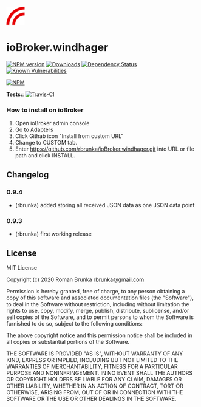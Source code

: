 ![Logo](admin/windhager.png)
# ioBroker.windhager

[![NPM version](http://img.shields.io/npm/v/iobroker.windhager.svg)](https://www.npmjs.com/package/iobroker.windhager)
[![Downloads](https://img.shields.io/npm/dm/iobroker.windhager.svg)](https://www.npmjs.com/package/iobroker.windhager)
[![Dependency Status](https://img.shields.io/david/rbrunka/iobroker.windhager.svg)](https://david-dm.org/rbrunka/iobroker.template)
[![Known Vulnerabilities](https://snyk.io/test/github/rbrunka/ioBroker.windhager/badge.svg)](https://snyk.io/test/github/rbrunka/ioBroker.windhager)

[![NPM](https://nodei.co/npm/iobroker.windhager.png?downloads=true)](https://nodei.co/npm/iobroker.windhager/)

**Tests:**: [![Travis-CI](http://img.shields.io/travis/rbrunka/ioBroker.windhager/master.svg)](https://travis-ci.org/rbrunka/ioBroker.windhager)

### How to install on ioBroker
1. Open ioBroker admin console
2. Go to Adapters
3. Click Githab icon "Install from custom URL"
4. Change to CUSTOM tab.
5. Enter https://github.com/rbrunka/ioBroker.windhager.git into URL or file path and click INSTALL.


## Changelog

### 0.9.4
* (rbrunka) added storing all received JSON data as one JSON data point

### 0.9.3
* (rbrunka) first working release

## License
MIT License

Copyright (c) 2020 Roman Brunka <rbrunka@gmail.com>

Permission is hereby granted, free of charge, to any person obtaining a copy
of this software and associated documentation files (the "Software"), to deal
in the Software without restriction, including without limitation the rights
to use, copy, modify, merge, publish, distribute, sublicense, and/or sell
copies of the Software, and to permit persons to whom the Software is
furnished to do so, subject to the following conditions:

The above copyright notice and this permission notice shall be included in all
copies or substantial portions of the Software.

THE SOFTWARE IS PROVIDED "AS IS", WITHOUT WARRANTY OF ANY KIND, EXPRESS OR
IMPLIED, INCLUDING BUT NOT LIMITED TO THE WARRANTIES OF MERCHANTABILITY,
FITNESS FOR A PARTICULAR PURPOSE AND NONINFRINGEMENT. IN NO EVENT SHALL THE
AUTHORS OR COPYRIGHT HOLDERS BE LIABLE FOR ANY CLAIM, DAMAGES OR OTHER
LIABILITY, WHETHER IN AN ACTION OF CONTRACT, TORT OR OTHERWISE, ARISING FROM,
OUT OF OR IN CONNECTION WITH THE SOFTWARE OR THE USE OR OTHER DEALINGS IN THE
SOFTWARE.
